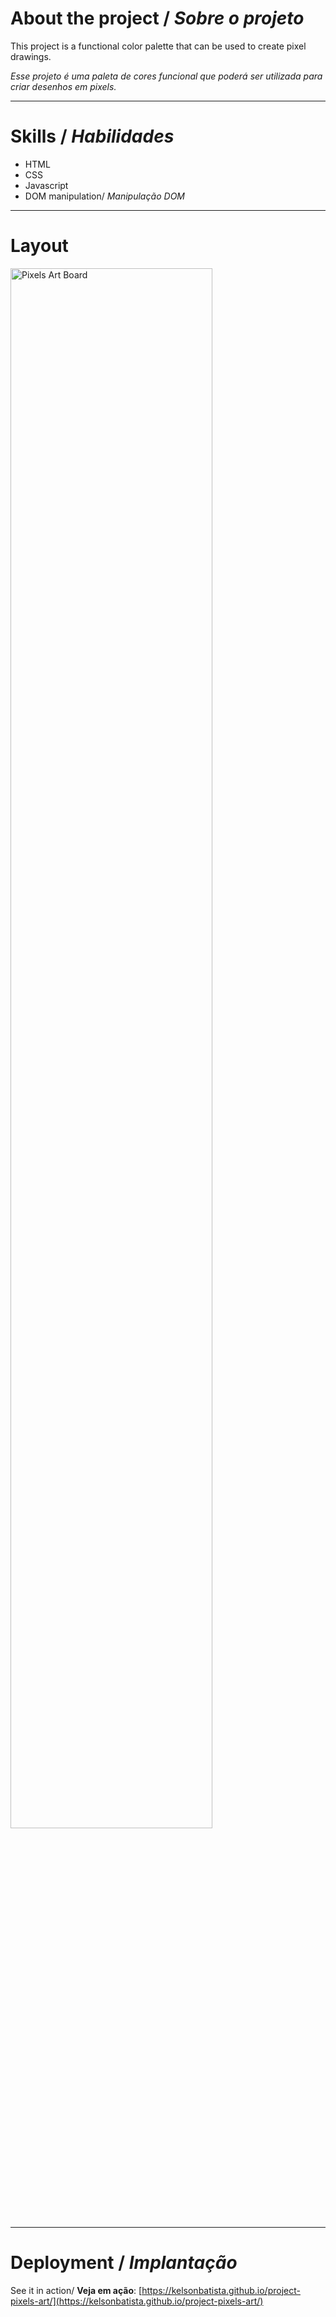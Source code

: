 # About the project / *Sobre o projeto*

This project is a functional color palette that can be used to create pixel drawings.

*Esse projeto é uma paleta de cores funcional que poderá ser utilizada para criar desenhos em pixels.*

---
# Skills / *Habilidades*

 - HTML
 - CSS
 - Javascript
 - DOM manipulation/ *Manipulação DOM*
---
# Layout

<img src="art-with-pixels.gif" alt="Pixels Art Board" style="width:80%;" />

---
# Deployment / *Implantação*

See it in action/ **Veja em ação**: [https://kelsonbatista.github.io/project-pixels-art/](https://kelsonbatista.github.io/project-pixels-art/)

